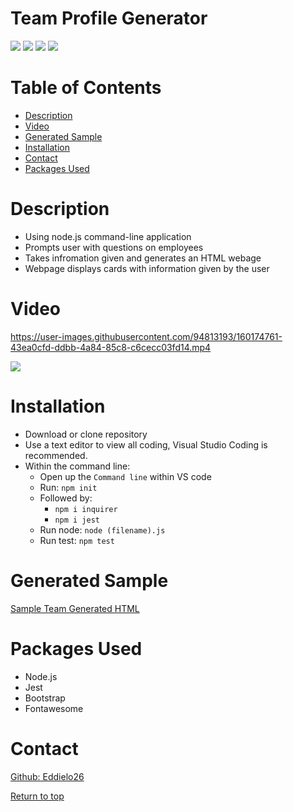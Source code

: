 # Team Profile Generator

![](https://img.shields.io/badge/Javascript-yellow.svg)
![](https://img.shields.io/badge/inquirer-red.svg)
![](https://img.shields.io/badge/node.js-green.svg)
![](https://img.shields.io/badge/Jest-blue.svg)

# Table of Contents
* [Description](#description)
* [Video](#video)
* [Generated Sample](#generated-sample)
* [Installation](#installation)
* [Contact](#contact)
* [Packages Used](#packages-used)

# Description

  * Using node.js command-line application
  * Prompts user with questions on employees
  * Takes infromation given and generates an HTML webage
  * Webpage displays cards with information given by the user

# Video

https://user-images.githubusercontent.com/94813193/160174761-43ea0cfd-ddbb-4a84-85c8-c6cecc03fd14.mp4

![](https://user-images.githubusercontent.com/94813193/160175220-099ab506-2c77-4c81-b7df-62688a94f091.png)

# Installation

* Download or clone repository
* Use a text editor to view all coding, Visual Studio Coding is recommended.
* Within the command line:
   * Open up the <code>Command line</code> within VS code
   * Run: <code>npm init</code>
   * Followed by: 
        * <code>npm i inquirer</code>
        * <code>npm i jest</code>
   * Run node: <code>node (filename).js</code>
   * Run test: <code>npm test</code>

# Generated Sample

<a href="https://github.com/Eddielo26/EA-Team-Profile-Generator/blob/main/dist/team-profile.html">Sample Team Generated HTML</a>

# Packages Used
  * Node.js
  * Jest
  * Bootstrap
  * Fontawesome
 
# Contact
<a href="https://github.com/Eddielo26">Github: Eddielo26</a>




[Return to top](#team-profile-generator)
